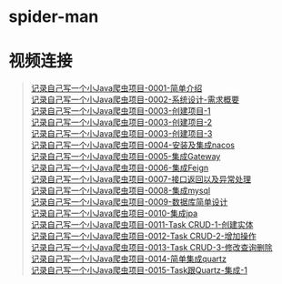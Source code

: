 # spider-man

# 视频连接
> [记录自己写一个小Java爬虫项目-0001-简单介绍](https://www.bilibili.com/video/BV1wv411z7HX/) <br/>
> [记录自己写一个小Java爬虫项目-0002-系统设计-需求概要](https://www.bilibili.com/video/BV1rK411n7CB/) <br/>
> [记录自己写一个小Java爬虫项目-0003-创建项目-1](https://www.bilibili.com/video/BV1b5411Y7XM/) <br/>
> [记录自己写一个小Java爬虫项目-0003-创建项目-2](https://www.bilibili.com/video/BV1et4y197Sq/) <br/>
> [记录自己写一个小Java爬虫项目-0003-创建项目-3](https://www.bilibili.com/video/BV1x54y1z7ZH/) <br/>
> [记录自己写一个小Java爬虫项目-0004-安装及集成nacos](https://www.bilibili.com/video/BV1qD4y1Q71X/) <br/>
> [记录自己写一个小Java爬虫项目-0005-集成Gateway](https://www.bilibili.com/video/BV1Za4y1Y7d2/) <br>
> [记录自己写一个小Java爬虫项目-0006-集成Feign](https://www.bilibili.com/video/BV1kz411e7ws/) <br/>
> [记录自己写一个小Java爬虫项目-0007-接口返回以及异常处理](https://www.bilibili.com/video/BV1nV41167Yr/) <br/>
> [记录自己写一个小Java爬虫项目-0008-集成mysql](https://www.bilibili.com/video/BV1NK411H7r7/) <br/>
> [记录自己写一个小Java爬虫项目-0009-数据库简单设计](https://www.bilibili.com/video/BV1JV41167uw/) <br/>
> [记录自己写一个小Java爬虫项目-0010-集成jpa](https://www.bilibili.com/video/BV1sD4y1Q7xd/) <br/>
> [记录自己写一个小Java爬虫项目-0011-Task CRUD-1-创建实体](https://www.bilibili.com/video/BV1kp4y1U7uL/) <br/>
> [记录自己写一个小Java爬虫项目-0012-Task CRUD-2-增加操作](https://www.bilibili.com/video/BV1rk4y1q7Vi/) <br/>
> [记录自己写一个小Java爬虫项目-0013-Task CRUD-3-修改查询删除](https://www.bilibili.com/video/BV1NC4y1h7Gu/) <br/>
> [记录自己写一个小Java爬虫项目-0014-简单集成quartz](https://www.bilibili.com/video/BV1ih411o77r/) <br/>
> [记录自己写一个小Java爬虫项目-0015-Task跟Quartz-集成-1](https://www.bilibili.com/video/BV1wa4y1a7D3/) <br/>
>
> 

